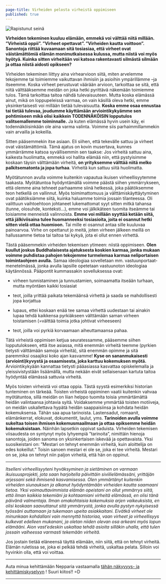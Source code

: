 ```yaml
---
page-title: Virheiden pelosta virheistä oppimiseen
published: true
---
```




![Rapistunut seinä]({{site.baseurl}}/uploaded-images/rajattu-rapistunut-seina.jpeg)

**Virheiden tekeminen kuuluu elämään, emmekä voi välttää niitä millään. ”Virheistä oppii”. ”Virheet opettavat”. ”Virheiden kautta voittoon”. Sanontoja riittää kuvaamaan sitä tosiasiaa, että virheet ovat väistämättömiä elämän monimutkaisessa kulussa, mutta niistä voi myös hyötyä. Kuinka sitten virheitään voi katsoa rakentavasti silmästä silmään ja ottaa niistä aidosti opikseen?**

Virheiden tekeminen liittyy aina virhearvioon siitä, miten arvelemme tekojemme tai toimiemme vaikuttavan ihmisiin ja asioihin ympärillämme –ja itseemme. Koska virheet perustuvat väärään arvioon, tarkoittaa se sitä, että niitä välttääksemme meidän on joka hetki pyrittävä näkemään toimiemme tulos. Tämä tarkoittaa taitoa nähdä tulevaisuuteen. Mutta koska elämässä ainut, mikä on loppupeleissä varmaa, on vain käsillä oleva hetki, emme yksinkertaisesti voi millään tietää tulevaisuutta. **Koska emme osaa ennustaa tai tietää tulevaa, joudumme käyttämään arviointikykyämme sen pohtimiseen mikä olisi kaikkein TODENNÄKÖISIN lopputulos valitsemallemme toiminnalle.** Ja kuten elämässä hyvin usein käy, ei todennäköisinkään ole aina varma valinta. Voimme siis parhaimmillammekin vain arvailla ja kokeilla.

Sitten pääsemmekin itse asiaan. Eli siihen, että tekevälle sattuu ja virheet ovat väistämättömiä. Tämä ajatus on kovin musertava, kunnes ymmärrämme katsoa syvällisemmin sen taakse: Jos virheitä sattuu aina, kaikesta huolimatta, emmekä voi hallita elämää niin, että pystyisimme koskaan täysin välttämään virheitä, **on yrityksemme välttää niitä melko palkitsematonta ja jopa turhaa**. Virheitä kun sattuu siitä huolimatta.

Myötätunnon avulla voimme kuitenkin vapautua ikuisen virheellisyytemme taakasta. Myötätuntoa hyödyntämällä voimme päästä siihen ymmärrykseen, että olemme aina tehneet parhaamme siinä hetkessä, joka päätöksemme teon hetkellä on vallinnut. Myös toimimattomuus ja välttämiskäyttäytyminen ovat päätöksiämme siitä, kuinka haluamme toimia jossain tilanteessa. Oli valittuun vaihtoehtoon johtaneet lukemattomat syyt sitten mitkä tahansa (tunne, olosuhde, konteksti…), emme voi jälkikäteen tuomita itseämme tai toisiamme menneistä valinnoista. **Emme voi millään syyttää ketään siitä, että jälkiviisaina tulee huomanneeksi tosiasioita, joita ei osannut hetki sitten vielä ottaa huomioon.**  Tai mille ei osannut antaa sille kuuluvaa painoarvoa. Virhe on opettanut jo meitä, joten virheen jälkeen meillä on hallussamme tietoa tai taitoa tai kykyä, jota ei ollut ennen virhettä.

Tästä pääsemmekin virheiden tekemisen ytimeen: niistä oppimiseen. **Olen kuullut joskus Buddhalaisesta ajatuksesta koskien karmaa, jonka mukaan voimme puhdistaa pahojen tekojemme turmelemaa karmaa neliportaisen toimintaohjeen avulla.** Samaa ideologiaa sovelletaan mm. vastuunportaat-menetelmässä, jonka avulla lapsille opetetaan vastuunoton ideologiaa käytännössä. Pääpontit kummassakin sovelluksessa ovat:

- virheen tunnistaminen ja tunnustamien, soimaamatta itseään turhaan, mutta myöntäen kaikki tosiasiat

- teot, joilla yrittää paikata tekemäänsä virhettä ja saada se mahdollisesti jopa korjattua

- lupaus, ettei koskaan enää tee samaa virhettä uudestaan tai ainakin lupaa tehdä kaikkensa pyrkiäkseen välttämään saman virheen toistamisen (=välttää toimia jotka johtivat virheeseen)

- teot, joilla voi pyrkiä korvaamaan aiheuttamaansa pahaa.

Tätä virheistä oppimisen ketjua seuratessamme, pääsemme siihen lopputulokseen, että itse asiassa, mitä enemmän virheitä teemme (pyrkien tietysti välttämään samoja virheitä), sitä enemmän opimme ja sitä paremmiksi osaajiksi koko ajan kasvamme! **Kyse on sananmukaisesti (arviointi)kyvystä ja osaamisesta, joka karttuu kokemuksen myötä.** Arviointikykyään kannattaa tietysti pääasiassa kasvattaa opiskelemalla ja yleissivistystään lisäämällä, mutta nekään eivät sellaisenaan kartuta taitoa hyödyntää elämässä sattuvia virheitä.

Myös toisten virheistä voi ottaa oppia. Tästä syystä esimerkiksi historian tunteminen on tärkeää. Toisten virheistä oppiminen vaatii kuitenkin vahvaa myötätuntoa, sillä meidän on liian helppo tuomita toisia ymmärtämättä heidän valintaansa johtavia syitä. Voidaksemme ymmärtää toisten motiiveja, on meidän uskallettava hypätä heidän saappaisiinsa ja kohdata heidän kokemuksensa. Tähän saa apua tarinoista. Lastensadut, romaanit, elämänkerrat, elokuvat, dokumentit, laulut, yms. **Tarinoiden avulla voimme sukeltaa toisen ihmisen kokemusmaailmaan ja ottaa opiksemme heidän kokemuksistaan.** Näinhän lapsetkin oppivat saduista.
Virheiden tekemisen viisaudesta on syntynyt myös lyhyempiä ”tarinoita”, nimittäin hienoja sanontoja, joiden sanoma on yksinkertaisen iskevää ja opettavaista. Yksi suosikeistani on: ”Mestari on tehnyt enemmän virheitä, kuin aloittelija on edes kokeillut.” Toisin sanoen mestari ei ole se, joka ei tee virheitä. Mestari on se, joka on tehnyt niin paljon virheitä, että hän on oppinut.

___

_Itselleni virheellisyyteni hyväksyminen ja sietäminen on varmaan ikuisuusprojekti, jota saan harjoitella päivittäin siviilielämässäni, yrittäjän arjessani sekä ihmisenä kasvamisessa. Olen ymmärtänyt kuitenkin virheiden siunauksen ja alkanut hyödyntämään virheiden kautta saamaani tietoa. Yksi voimauttavimmista elämän opeistani on ollut ymmärrys siitä, että ilman kaikkia tekemiäni ja kohtaamiani virheitä elämässä, en olisi tänä päivänä valmentaja. Ilman omakohtaisia kokemuksia arjen vaikeuksista, en olisi koskaan saavuttanut sitä ymmärrystä, jonka avulla pystyn nykyisessä työssäni auttamaan ja tukemaan upeita asiakkaitani. Eivätkä virheet ole minunkaan kohdallani vain mennyttä historiaa, vaan virheet ja virheellisyys kulkevat edelleen mukanani, ja oletan niiden olevan osa arkeani myös lopun elämääni. Aion vast’edeskin uskaltaa tehdä asioita silläkin uhalla, että tulen jossain vaiheessa varmasti tekemään virheitä._

Jos jostain tietää eläneensä täyttä elämään, niin siitä, että on tehnyt virheitä.
Elämän ruletissa se, joka ei pelkää tehdä virheitä, uskaltaa pelata. Silloin voi hyvinkin olla, että voi voittaa.

___

Auta minua kehittämään Nepparia vastaamalla
[tähän näkyvyys- ja kehittämiskyselyyn](https://docs.google.com/forms/d/176dqWqr1rtptN2gY9Z10OUQjiLbrq1T9Zu-S_kPgq-U/viewform) ! 
Suuri kiitos!! =D

___
